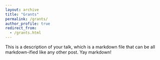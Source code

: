 ```yaml
---
layout: archive
title: "Grants"
permalink: /grants/
author_profile: true
redirect_from: 
  - /grants.html
---
```


This is a description of your talk, which is a markdown file that can be all markdown-ified like any other post. Yay markdown!
